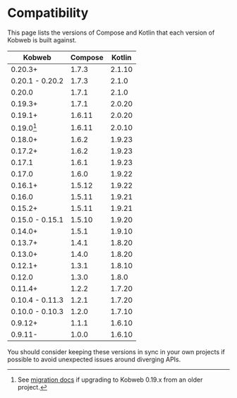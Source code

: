 # Compatibility

This page lists the versions of Compose and Kotlin that each version of Kobweb is built against.

| Kobweb          | Compose | Kotlin |
|-----------------|---------|--------|
| 0.20.3+         | 1.7.3   | 2.1.10 |
| 0.20.1 - 0.20.2 | 1.7.3   | 2.1.0  |
| 0.20.0          | 1.7.1   | 2.1.0  |
| 0.19.3+         | 1.7.1   | 2.0.20 |
| 0.19.1+         | 1.6.11  | 2.0.20 |
| 0.19.0[^k2]     | 1.6.11  | 2.0.10 |
| 0.18.0+         | 1.6.2   | 1.9.23 |
| 0.17.2+         | 1.6.2   | 1.9.23 |
| 0.17.1          | 1.6.1   | 1.9.23 |
| 0.17.0          | 1.6.0   | 1.9.22 |
| 0.16.1+         | 1.5.12  | 1.9.22 |
| 0.16.0          | 1.5.11  | 1.9.21 |
| 0.15.2+         | 1.5.11  | 1.9.21 |
| 0.15.0 - 0.15.1 | 1.5.10  | 1.9.20 |
| 0.14.0+         | 1.5.1   | 1.9.10 |
| 0.13.7+         | 1.4.1   | 1.8.20 |
| 0.13.0+         | 1.4.0   | 1.8.20 |
| 0.12.1+         | 1.3.1   | 1.8.10 |
| 0.12.0          | 1.3.0   | 1.8.0  |
| 0.11.4+         | 1.2.2   | 1.7.20 |
| 0.10.4 - 0.11.3 | 1.2.1   | 1.7.20 |
| 0.10.0 - 0.10.3 | 1.2.0   | 1.7.10 |
| 0.9.12+         | 1.1.1   | 1.6.10 |
| 0.9.11-         | 1.0.0   | 1.6.10 |

You should consider keeping these versions in sync in your own projects if possible to avoid unexpected
issues around diverging APIs.

[^k2]: See [migration docs](docs/k2-migration.md) if upgrading to Kobweb 0.19.x from an older project.
